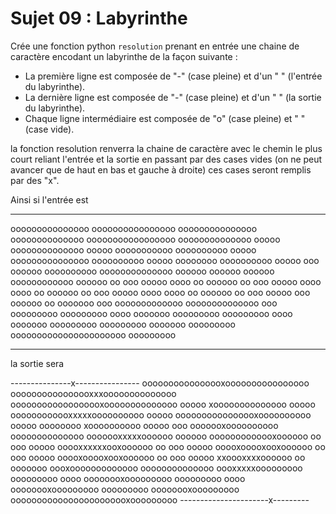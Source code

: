 # Sujet 09 : Labyrinthe

Crée une fonction python `resolution` prenant en entrée une chaine de caractère encodant un labyrinthe de la façon suivante :
- La première ligne est composée de "-" (case pleine) et d'un " " (l'entrée du labyrinthe).
- La dernière ligne est composée de "-" (case pleine) et d'un " " (la sortie du labyrinthe).
- Chaque ligne intermédiaire est composée de "o" (case pleine) et " " (case vide).

la fonction resolution renverra la chaine de caractère avec le chemin le plus court reliant l'entrée et la sortie en passant par des cases vides (on ne peut avancer que de haut en bas et gauche à droite) ces cases seront remplis par des "x".

Ainsi si l'entrée est
--------------- ----------------
ooooooooooooooo oooooooooooooooo
ooooooooooooooo   oooooooooooooo
ooooooooooooooooo oooooooooooooo
ooooo             oooooooooooooo
ooooo ooooooooooo     oooooooooo
ooooo ooooooooooooooo oooooooooo
ooooo oooooooo        oooooooooo
ooooo      ooo oooooo oooooooooo
oooooooooooooo oooooo     oooooo
oooooo       oooooooooooo oooooo
oo ooo ooooo oooo      oo oooooo
oo ooo ooooo oooo oooo oo oooooo
oo ooo ooooo oooo oooo oo oooooo
oo ooo ooooo       ooo    oooooo
oo     ooooooo ooo ooooooooooooo
oooooooooooooo ooo     ooooooooo
ooooooooo oooo ooooooo ooooooooo
ooooooooo oooo ooooooo ooooooooo
ooooooooo      ooooooo ooooooooo
oooooooooooooooooooooo ooooooooo
---------------------- ---------


la sortie sera

---------------x----------------
oooooooooooooooxoooooooooooooooo
oooooooooooooooxxxoooooooooooooo
oooooooooooooooooxoooooooooooooo
ooooo            xoooooooooooooo
ooooo oooooooooooxxxxxoooooooooo
ooooo oooooooooooooooxoooooooooo
ooooo oooooooo       xoooooooooo
ooooo      ooo ooooooxoooooooooo
oooooooooooooo ooooooxxxxxoooooo
oooooo       ooooooooooooxoooooo
oo ooo ooooo ooooxxxxxxooxoooooo
oo ooo ooooo ooooxooooxooxoooooo
oo ooo ooooo ooooxooooxooxoooooo
oo ooo ooooo     xxoooxxxxoooooo
oo     ooooooo oooxooooooooooooo
oooooooooooooo oooxxxxxooooooooo
ooooooooo oooo oooooooxooooooooo
ooooooooo oooo oooooooxooooooooo
ooooooooo      oooooooxooooooooo
ooooooooooooooooooooooxooooooooo
----------------------x---------
